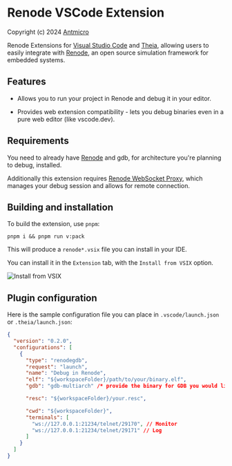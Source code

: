 # Renode VSCode Extension

Copyright (c) 2024 [Antmicro](https://antmicro.com)

Renode Extensions for [Visual Studio Code](https://code.visualstudio.com/) and [Theia](https://theia-ide.org), allowing users to easily integrate with [Renode](https://renode.io), an open source simulation framework for embedded systems.

## Features

- Allows you to run your project in Renode and debug it in your editor.

- Provides web extension compatibility - lets you debug binaries even in a pure web editor (like vscode.dev).

## Requirements

You need to already have [Renode](https://github.com/renode/renode) and gdb, for architecture you're planning to debug, installed.

Additionally this extension requires [Renode WebSocket Proxy](https://github.com/antmicro/renode-ws-proxy), which manages your debug session and allows for remote connection.

## Building and installation

To build the extension, use `pnpm`:

```
pnpm i && pnpm run v:pack
```

This will produce a `renode*.vsix` file you can install in your IDE.

You can install it in the `Extension` tab, with the `Install from VSIX` option.

![Install from VSIX](img/vsix.png)

## Plugin configuration

Here is the sample configuration file you can place in `.vscode/launch.json` or `.theia/launch.json`:

```json
{
  "version": "0.2.0",
  "configurations": [
    {
      "type": "renodegdb",
      "request": "launch",
      "name": "Debug in Renode",
      "elf": "${workspaceFolder}/path/to/your/binary.elf",
      "gdb": "gdb-multiarch" /* provide the binary for GDB you would like to use */,

      "resc": "${workspaceFolder}/your.resc",

      "cwd": "${workspaceFolder}",
      "terminals": [
        "ws://127.0.0.1:21234/telnet/29170", // Monitor
        "ws://127.0.0.1:21234/telnet/29171" // Log
      ]
    }
  ]
}
```
